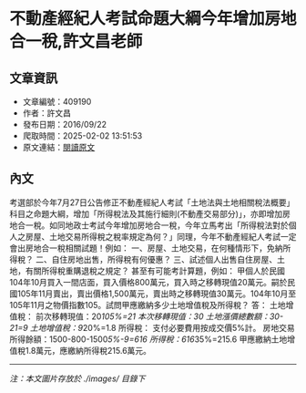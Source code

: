 # 不動產經紀人考試命題大綱今年增加房地合一稅,許文昌老師

## 文章資訊
- 文章編號：409190
- 作者：許文昌
- 發布日期：2016/09/22
- 爬取時間：2025-02-02 13:51:53
- 原文連結：[閱讀原文](https://real-estate.get.com.tw/Columns/detail.aspx?no=409190)

## 內文
考選部於今年7月27日公告修正不動產經紀人考試「土地法與土地相關稅法概要」科目之命題大綱，增加「所得稅法及其施行細則(不動產交易部分)」，亦即增加房地合一稅。如同地政士考試今年增加房地合一稅，今年立馬考出「所得稅法對於個人之房屋、土地交易所得稅之稅率規定為何？」同理，今年不動產經紀人考試一定會出房地合一稅相關試題！例如：
一、房屋、土地交易，在何種情形下，免納所得稅？
二、自住房地出售，所得稅有何優惠？
三、試述個人出售自住房屋、土地，有關所得稅重購退稅之規定？
甚至有可能考計算題，例如：
甲個人於民國104年10月買入一間店面，買入價格800萬元，買入時之移轉現值20萬元。嗣於民國105年11月賣出，賣出價格1,500萬元，賣出時之移轉現值30萬元。104年10月至105年11月之物價指數105。試問甲應繳納多少土地增值稅及所得稅？
答：
土地增值稅：
前次移轉現值：20*105%=21
本次移轉現值：30
土地漲價總數額：30-21=9
土地增值稅：9*20%=1.8
所得稅：
支付必要費用按成交價5%計。
房地交易所得餘額：1500-800-1500*5%-9=616
所得稅：616*35%=215.6
甲應繳納土地增值稅1.8萬元，應繳納所得稅215.6萬元。

---
*注：本文圖片存放於 ./images/ 目錄下*
